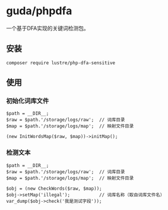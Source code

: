 # guda/phpdfa

一个基于DFA实现的关键词检测包。


## 安装
```
composer require lustre/php-dfa-sensitive
```

## 使用

### 初始化词库文件

```
$path = __DIR__;
$raw = $path.'/storage/logs/raw';  // 词库目录
$map = $path.'/storage/logs/map';  // 映射文件目录

(new InitWordsMap($raw, $map))->initMap();

```

### 检测文本

```
$path = __DIR__;
$raw = $path.'/storage/logs/raw';  // 词库目录
$map = $path.'/storage/logs/map';  // 映射文件目录

$obj = (new CheckWords($raw, $map));
$obj->setMap('illegal');           // 词库名称（取自词库文件名）
var_dump($obj->check('我是测试字段'));

```

